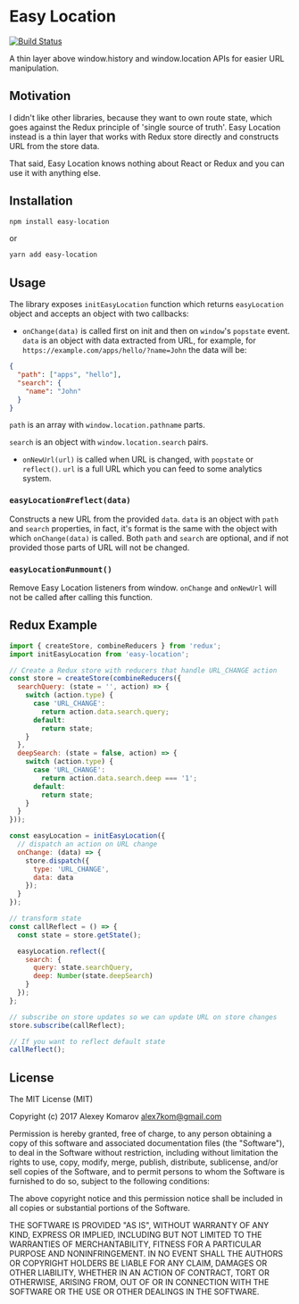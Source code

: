 # Easy Location

[![Build Status](https://travis-ci.org/Alex7Kom/easy-location.svg?branch=master)](https://travis-ci.org/Alex7Kom/easy-location)

A thin layer above window.history and window.location APIs for easier URL manipulation.

## Motivation

I didn't like other libraries, because they want to own route state, which goes against the Redux principle of 'single source of truth'. Easy Location instead is a thin layer that works with Redux store directly and constructs URL from the store data.

That said, Easy Location knows nothing about React or Redux and you can use it with anything else.

## Installation

```sh
npm install easy-location
```

or

```sh
yarn add easy-location
```

## Usage

The library exposes `initEasyLocation` function which returns `easyLocation` object and accepts an object with two callbacks:

* `onChange(data)` is called first on init and then on `window`'s `popstate` event. `data` is an object with data extracted from URL, for example, for `https://example.com/apps/hello/?name=John` the data will be:

```json
{
  "path": ["apps", "hello"],
  "search": {
    "name": "John"
  }
}
```

`path` is an array with `window.location.pathname` parts.

`search` is an object with `window.location.search` pairs.

* `onNewUrl(url)` is called when URL is changed, with `popstate` or `reflect()`. `url` is a full URL which you can feed to some analytics system.

### `easyLocation#reflect(data)`

Constructs a new URL from the provided `data`. `data` is an object with `path` and `search` properties, in fact, it's format is the same with the object with which `onChange(data)` is called. Both `path` and `search` are optional, and if not provided those parts of URL will not be changed.

### `easyLocation#unmount()`

Remove Easy Location listeners from window. `onChange` and `onNewUrl` will not be called after calling this function.

## Redux Example

```js
import { createStore, combineReducers } from 'redux';
import initEasyLocation from 'easy-location';

// Create a Redux store with reducers that handle URL_CHANGE action
const store = createStore(combineReducers({
  searchQuery: (state = '', action) => {
    switch (action.type) {
      case 'URL_CHANGE':
        return action.data.search.query;
      default:
        return state;
    }
  },
  deepSearch: (state = false, action) => {
    switch (action.type) {
      case 'URL_CHANGE':
        return action.data.search.deep === '1';
      default:
        return state;
    }
  }
}));

const easyLocation = initEasyLocation({
  // dispatch an action on URL change
  onChange: (data) => {
    store.dispatch({
      type: 'URL_CHANGE',
      data: data
    });
  }
});

// transform state
const callReflect = () => {
  const state = store.getState();

  easyLocation.reflect({
    search: {
      query: state.searchQuery,
      deep: Number(state.deepSearch)
    }
  });
};

// subscribe on store updates so we can update URL on store changes
store.subscribe(callReflect);

// If you want to reflect default state
callReflect();
```

## License

The MIT License (MIT)

Copyright (c) 2017 Alexey Komarov <alex7kom@gmail.com>

Permission is hereby granted, free of charge, to any person obtaining a copy of
this software and associated documentation files (the "Software"), to deal in
the Software without restriction, including without limitation the rights to
use, copy, modify, merge, publish, distribute, sublicense, and/or sell copies of
the Software, and to permit persons to whom the Software is furnished to do so,
subject to the following conditions:

The above copyright notice and this permission notice shall be included in all
copies or substantial portions of the Software.

THE SOFTWARE IS PROVIDED "AS IS", WITHOUT WARRANTY OF ANY KIND, EXPRESS OR
IMPLIED, INCLUDING BUT NOT LIMITED TO THE WARRANTIES OF MERCHANTABILITY, FITNESS
FOR A PARTICULAR PURPOSE AND NONINFRINGEMENT. IN NO EVENT SHALL THE AUTHORS OR
COPYRIGHT HOLDERS BE LIABLE FOR ANY CLAIM, DAMAGES OR OTHER LIABILITY, WHETHER
IN AN ACTION OF CONTRACT, TORT OR OTHERWISE, ARISING FROM, OUT OF OR IN
CONNECTION WITH THE SOFTWARE OR THE USE OR OTHER DEALINGS IN THE SOFTWARE.
